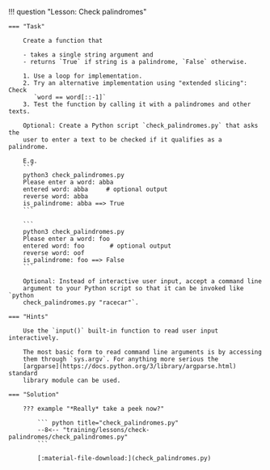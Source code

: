 !!! question "Lesson: Check palindromes"

    === "Task"

        Create a function that
        
        - takes a single string argument and
        - returns `True` if string is a palindrome, `False` otherwise.

        1. Use a loop for implementation.
        2. Try an alternative implementation using "extended slicing": Check
           `word == word[::-1]` 
        3. Test the function by calling it with a palindromes and other texts.
        
        Optional: Create a Python script `check_palindromes.py` that asks the
        user to enter a text to be checked if it qualifies as a palindrome.
       
        E.g.
        ```
        python3 check_palindromes.py
        Please enter a word: abba
        entered word: abba     # optional output
        reverse word: abba
        is_palindrome: abba ==> True
        ```
        
        ```
        python3 check_palindromes.py
        Please enter a word: foo
        entered word: foo       # optional output
        reverse word: oof
        is_palindrome: foo ==> False
        ```

        Optional: Instead of interactive user input, accept a command line
        argument to your Python script so that it can be invoked like `python
        check_palindromes.py "racecar"`.

    === "Hints"

        Use the `input()` built-in function to read user input interactively.
        
        The most basic form to read command line arguments is by accessing
        them through `sys.argv`. For anything more serious the
        [argparse](https://docs.python.org/3/library/argparse.html) standard
        library module can be used.

    === "Solution"

        ??? example "*Really* take a peek now?"

            ``` python title="check_palindromes.py"
            --8<-- "training/lessons/check-palindromes/check_palindromes.py"
            ```

            [:material-file-download:](check_palindromes.py)
